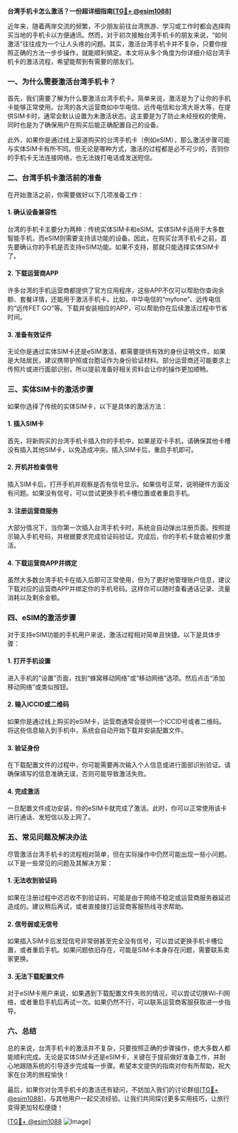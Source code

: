 **台湾手机卡怎么激活？一份超详细指南[[TG💪+ @esim1088](https://t.me/s/esim1088)]**

近年来，随着两岸交流的频繁，不少朋友前往台湾旅游、学习或工作时都会选择购买当地的手机卡以方便通讯。然而，对于初次接触台湾手机卡的朋友来说，“如何激活”往往成为一个让人头疼的问题。其实，激活台湾手机卡并不复杂，只要你按照正确的方法一步步操作，就能顺利搞定。本文将从多个角度为你详细介绍台湾手机卡的激活流程，希望能帮到有需要的朋友们。

### 一、为什么需要激活台湾手机卡？

首先，我们需要了解为什么要激活台湾手机卡。简单来说，激活是为了让你的手机卡能够正常使用。台湾的各大运营商如中华电信、远传电信和台湾大哥大等，在提供SIM卡时，通常会默认设置为未激活状态。这主要是为了防止未经授权的使用，同时也是为了确保用户在购买后能正确配置自己的设备。

此外，如果你是通过线上渠道购买的台湾手机卡（例如eSIM），那么激活步骤可能与实体SIM卡有所不同。但无论是哪种方式，激活的过程都是必不可少的，否则你的手机卡无法连接网络，也无法拨打电话或发送短信。

### 二、台湾手机卡激活前的准备

在开始激活之前，你需要做好以下几项准备工作：

#### 1. 确认设备兼容性
台湾的手机卡主要分为两种：传统实体SIM卡和eSIM。实体SIM卡适用于大多数智能手机，而eSIM则需要支持该功能的设备。因此，在购买台湾手机卡之前，首先要确认你的手机是否支持eSIM功能。如果不支持，那就只能选择实体SIM卡了。

#### 2. 下载运营商APP
许多台湾的手机运营商都提供了官方应用程序，这些APP不仅可以帮助你查询余额、套餐详情，还能用于激活手机卡。比如，中华电信的“myfone”、远传电信的“远传FET GO”等。下载并安装相应的APP，可以帮助你在后续激活过程中节省时间。

#### 3. 准备有效证件
无论你是通过实体SIM卡还是eSIM激活，都需要提供有效的身份证明文件。如果是大陆居民，建议携带护照或台胞证作为身份验证材料。部分运营商还可能要求上传照片或进行面部识别，所以提前准备好相关资料会让你的操作更加顺畅。

### 三、实体SIM卡的激活步骤

如果你选择了传统的实体SIM卡，以下是具体的激活方法：

#### 1. 插入SIM卡
首先，将新购买的台湾手机卡插入你的手机中。如果是双卡手机，请确保其他卡槽没有插入其他SIM卡，以免造成冲突。插入SIM卡后，重启手机即可。

#### 2. 开机并检查信号
插入SIM卡后，打开手机并观察是否有信号显示。如果信号正常，说明硬件方面没有问题。如果没有信号，可以尝试更换手机卡槽位置或者重启手机。

#### 3. 注册运营商服务
大部分情况下，当你第一次插入台湾手机卡时，系统会自动弹出注册页面。按照提示输入手机号码，并根据要求完成验证码验证。完成后，你的手机卡就会被初步激活。

#### 4. 下载运营商APP并绑定
虽然大多数台湾手机卡在插入后即可正常使用，但为了更好地管理账户信息，建议下载对应的运营商APP并绑定你的手机号码。这样你可以随时查看通话记录、流量消耗以及剩余金额。

### 四、eSIM的激活步骤

对于支持eSIM功能的手机用户来说，激活过程相对简单且快捷。以下是具体步骤：

#### 1. 打开手机设置
进入手机的“设置”页面，找到“蜂窝移动网络”或“移动网络”选项。然后点击“添加移动网络”或类似按钮。

#### 2. 输入ICCID或二维码
如果你是通过线上购买的eSIM卡，运营商通常会提供一个ICCID号或者二维码。将这些信息输入到手机中，系统会自动开始下载并安装配置文件。

#### 3. 验证身份
在下载配置文件的过程中，你可能需要再次输入个人信息或进行面部识别验证。请确保填写的信息准确无误，否则可能导致激活失败。

#### 4. 完成激活
一旦配置文件成功安装，你的eSIM卡就完成了激活。此时，你可以正常使用该卡进行通话、发短信以及上网了。

### 五、常见问题及解决办法

尽管激活台湾手机卡的流程相对简单，但在实际操作中仍然可能出现一些小问题。以下是一些常见的问题及其解决方案：

#### 1. 无法收到验证码
如果在注册过程中迟迟收不到验证码，可能是由于网络不稳定或运营商服务器延迟造成的。建议稍后再试，或者直接拨打运营商客服热线寻求帮助。

#### 2. 信号弱或无信号
如果插入SIM卡后发现信号非常弱甚至完全没有信号，可以尝试更换手机卡槽位置，或者重启手机。如果问题依旧存在，可能是SIM卡本身存在问题，需要联系卖家更换。

#### 3. 无法下载配置文件
对于eSIM卡用户来说，如果遇到下载配置文件失败的情况，可以尝试切换Wi-Fi网络，或者重启手机后再试一次。如果仍然不行，可以联系运营商客服获取进一步指导。

### 六、总结

总的来说，台湾手机卡的激活并不复杂，只要按照正确的步骤操作，绝大多数人都能顺利完成。无论是实体SIM卡还是eSIM卡，关键在于提前做好准备工作，并耐心地跟随系统的引导逐步完成每一步骤。希望本文提供的指南对你有所帮助，祝大家在台湾的旅程愉快！

最后，如果你对台湾手机卡的激活还有疑问，不妨加入我们的讨论群组[[TG💪+ @esim1088](https://t.me/s/esim1088)]，与其他用户一起交流经验。让我们共同探讨更多实用技巧，让旅行变得更加轻松便捷！

[[TG💪+ @esim1088](https://t.me/s/esim1088) ![Image](https://i.postimg.cc/4NQfJmqS/Snipaste-2025-05-13-00-14-12.png)]